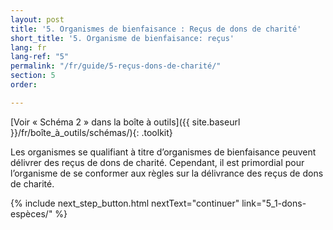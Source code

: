 ```yaml
---
layout: post
title: '5. Organismes de bienfaisance : Reçus de dons de charité'
short_title: '5. Organisme de bienfaisance: reçus'
lang: fr
lang-ref: "5"
permalink: "/fr/guide/5-reçus-dons-de-charité/"
section: 5
order: 

---
```

[Voir « Schéma 2 » dans la boîte à outils]({{ site.baseurl }}/fr/boîte_à_outils/schémas/){: .toolkit}

Les organismes se qualifiant à titre d’organismes de bienfaisance peuvent délivrer des reçus de dons de charité. Cependant, il est primordial pour l’organisme de se conformer aux règles sur la délivrance des reçus de dons de charité.

{% include next_step_button.html nextText="continuer" link="5_1-dons-espèces/" %}